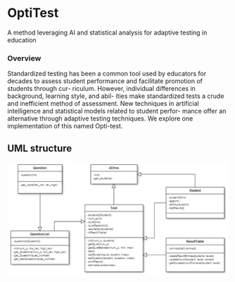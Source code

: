 # OptiTest
A method leveraging AI and statistical analysis for adaptive testing in education

### Overview

Standardized testing has been a common tool used by educators for decades
to assess student performance and facilitate promotion of students through cur-
riculum. However, individual differences in background, learning style, and abil-
ities make standardized tests a crude and inefficient method of assessment. New
techniques in artificial intelligence and statistical models related to student perfor-
mance offer an alternative through adaptive testing techniques. We explore one
implementation of this named Opti-test.

UML structure
---
![diagram of codebase](./OptiTestUML.png)